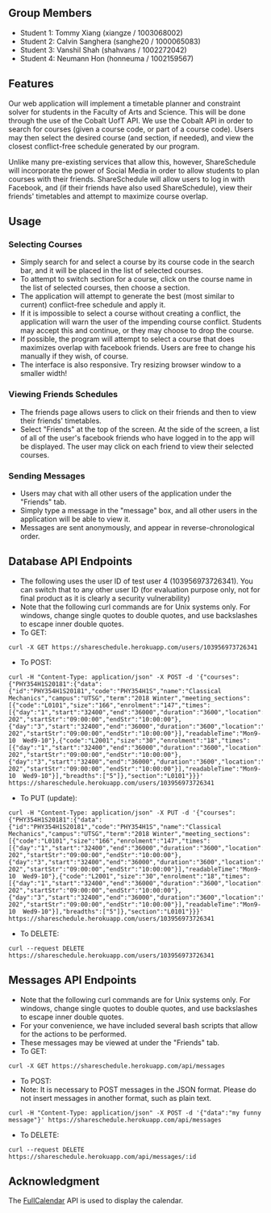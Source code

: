 ## Group Members

* Student 1: Tommy Xiang (xiangze / 1003068002)
* Student 2: Calvin Sanghera (sanghe20 / 1000065083)
* Student 3: Vanshil Shah (shahvans / 1002272042)
* Student 4: Neumann Hon (honneuma / 1002159567)

## Features

Our web application will implement a timetable planner and constraint solver for students in the Faculty of Arts and Science. This will be done through the use of the Cobalt UofT API. We use the Cobalt API in order to search for courses (given a course code, or part of a course code). Users may then select the desired course (and section, if needed), and view the closest conflict-free schedule generated by our program.

Unlike many pre-existing services that allow this, however, ShareSchedule will incorporate the power of Social Media in order to allow students to plan courses with their friends. ShareSchedule will allow users to log in with Facebook, and (if their friends have also used ShareSchedule), view their friends' timetables and attempt to maximize course overlap.


## Usage ##
### Selecting Courses ###
* Simply search for and select a course by its course code in the search bar, and it will be placed in the list of selected courses.
* To attempt to switch section for a course, click on the course name in the list of selected courses, then choose a section.
* The application will attempt to generate the best (most similar to current) conflict-free schedule and apply it.
* If it is impossible to select a course without creating a conflict, the application will warn the user of the impending course conflict. Students may accept this and continue, or they may choose to drop the course.
* If possible, the program will attempt to select a course that does maximizes overlap with facebook friends. Users are free to change his manually if they wish, of course.
* The interface is also responsive. Try resizing browser window to a smaller width!


### Viewing Friends Schedules ###
* The friends page allows users to click on their friends and then to view their friends' timetables. 
* Select "Friends" at the top of the screen. At the side of the screen, a list of all of the user's facebook friends who have logged in to the app will be displayed. The user may click on each friend to view their selected courses.

### Sending Messages ###
* Users may chat with all other users of the application under the "Friends" tab.
* Simply type a message in the "message" box, and all other users in the application will be able to view it.
* Messages are sent anonymously, and appear in reverse-chronological order.

## Database API Endpoints ##
* The following uses the user ID of test user 4 (103956973726341). You can switch that to any other user ID (for evaluation purpose only, not for final product as it is clearly a security vulnerability)
* Note that the following curl commands are for Unix systems only. For windows, change single quotes to double quotes, and use backslashes to escape inner double quotes.
* To GET: 
```
curl -X GET https://shareschedule.herokuapp.com/users/103956973726341
```
* To POST: 
```
curl -H "Content-Type: application/json" -X POST -d '{"courses":{"PHY354H1S20181":{"data":{"id":"PHY354H1S20181","code":"PHY354H1S","name":"Classical Mechanics","campus":"UTSG","term":"2018 Winter","meeting_sections":[{"code":"L0101","size":"166","enrolment":"147","times":[{"day":"1","start":"32400","end":"36000","duration":"3600","location":"MP 202","startStr":"09:00:00","endStr":"10:00:00"},{"day":"3","start":"32400","end":"36000","duration":"3600","location":"MP 202","startStr":"09:00:00","endStr":"10:00:00"}],"readableTime":"Mon9-10  Wed9-10"},{"code":"L2001","size":"30","enrolment":"18","times":[{"day":"1","start":"32400","end":"36000","duration":"3600","location":"MP 202","startStr":"09:00:00","endStr":"10:00:00"},{"day":"3","start":"32400","end":"36000","duration":"3600","location":"MP 202","startStr":"09:00:00","endStr":"10:00:00"}],"readableTime":"Mon9-10  Wed9-10"}],"breadths":["5"]},"section":"L0101"}}}' https://shareschedule.herokuapp.com/users/103956973726341
```
* To PUT (update):
```
curl -H "Content-Type: application/json" -X PUT -d '{"courses":{"PHY354H1S20181":{"data":{"id":"PHY354H1S20181","code":"PHY354H1S","name":"Classical Mechanics","campus":"UTSG","term":"2018 Winter","meeting_sections":[{"code":"L0101","size":"166","enrolment":"147","times":[{"day":"1","start":"32400","end":"36000","duration":"3600","location":"MP 202","startStr":"09:00:00","endStr":"10:00:00"},{"day":"3","start":"32400","end":"36000","duration":"3600","location":"MP 202","startStr":"09:00:00","endStr":"10:00:00"}],"readableTime":"Mon9-10  Wed9-10"},{"code":"L2001","size":"30","enrolment":"18","times":[{"day":"1","start":"32400","end":"36000","duration":"3600","location":"MP 202","startStr":"09:00:00","endStr":"10:00:00"},{"day":"3","start":"32400","end":"36000","duration":"3600","location":"MP 202","startStr":"09:00:00","endStr":"10:00:00"}],"readableTime":"Mon9-10  Wed9-10"}],"breadths":["5"]},"section":"L0101"}}}' https://shareschedule.herokuapp.com/users/103956973726341
```
* To DELETE:
```
curl --request DELETE https://shareschedule.herokuapp.com/users/103956973726341
```

## Messages API Endpoints ##
* Note that the following curl commands are for Unix systems only. For windows, change single quotes to double quotes, and use backslashes to escape inner double quotes.
* For your convenience, we have included several bash scripts that allow for the actions to be performed. 
* These messages may be viewed at under the "Friends" tab.
* To GET: 
```
curl -X GET https://shareschedule.herokuapp.com/api/messages
```
* To POST: 
* Note: It is necessary to POST messages in the JSON format. Please do not insert messages in another format, such as plain text.
```
curl -H "Content-Type: application/json" -X POST -d '{"data":"my funny message"}' https://shareschedule.herokuapp.com/api/messages
```
* To DELETE:
```
curl --request DELETE https://shareschedule.herokuapp.com/api/messages/:id
```

## Acknowledgment
The [FullCalendar](https://fullcalendar.io) API is used to display the calendar.
